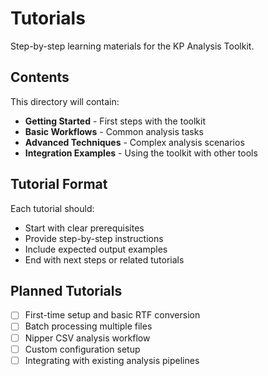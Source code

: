 # Tutorials

Step-by-step learning materials for the KP Analysis Toolkit.

## Contents

This directory will contain:

- **Getting Started** - First steps with the toolkit
- **Basic Workflows** - Common analysis tasks
- **Advanced Techniques** - Complex analysis scenarios
- **Integration Examples** - Using the toolkit with other tools

## Tutorial Format

Each tutorial should:
- Start with clear prerequisites
- Provide step-by-step instructions
- Include expected output examples
- End with next steps or related tutorials

## Planned Tutorials

- [ ] First-time setup and basic RTF conversion
- [ ] Batch processing multiple files
- [ ] Nipper CSV analysis workflow
- [ ] Custom configuration setup
- [ ] Integrating with existing analysis pipelines
